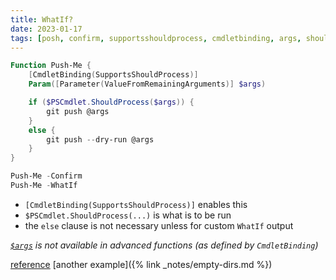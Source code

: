 ```yaml
---
title: WhatIf?
date: 2023-01-17
tags: [posh, confirm, supportsshouldprocess, cmdletbinding, args, shouldprocess]
---
```


```powershell
Function Push-Me {
	[CmdletBinding(SupportsShouldProcess)]
	Param([Parameter(ValueFromRemainingArguments)] $args)

	if ($PSCmdlet.ShouldProcess($args)) {
		git push @args
	}
	else {
		git push --dry-run @args
	}
}

Push-Me -Confirm
Push-Me -WhatIf
```

- `[CmdletBinding(SupportsShouldProcess)]` enables this
- `$PSCmdlet.ShouldProcess(...)` is what is to be run
- the `else` clause is not necessary unless for custom `WhatIf` output

*[`$args`](https://learn.microsoft.com/en-us/powershell/module/microsoft.powershell.core/about/about_automatic_variables?view=powershell-7.3#args) is not available in advanced functions (as defined by `CmdletBinding`)*

[reference](https://devblogs.microsoft.com/scripting/introduction-to-advanced-powershell-functions/)
[another example]({% link _notes/empty-dirs.md %})


<style>
.highlight .err {
  color: inherit;
  background-color: inherit;
}
.n + .p + .n, .bp, .err + .nx, .highlight .err {
  color: #82ffff;
}
</style>
